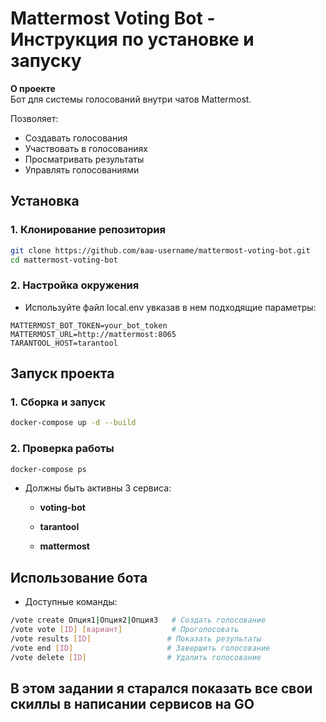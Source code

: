# Mattermost Voting Bot - Инструкция по установке и запуску

**О проекте**  
Бот для системы голосований внутри чатов Mattermost.

Позволяет:
- Создавать голосования
- Участвовать в голосованиях
- Просматривать результаты
- Управлять голосованиями


## Установка

### 1. Клонирование репозитория
```bash
git clone https://github.com/ваш-username/mattermost-voting-bot.git
cd mattermost-voting-bot
```
### 2. Настройка окружения
  - Используйте файл local.env увказав в нем подходящие параметры:
```
MATTERMOST_BOT_TOKEN=your_bot_token
MATTERMOST_URL=http://mattermost:8065
TARANTOOL_HOST=tarantool
```

## Запуск проекта

### 1. Сборка и запуск

```bash
docker-compose up -d --build
```
### 2. Проверка работы

```bash
docker-compose ps
```
  - Должны быть активны 3 сервиса:

    - **voting-bot**

    - **tarantool**

    - **mattermost**
## Использование бота

 - Доступные команды:
```bash
/vote create Опция1|Опция2|Опция3   # Создать голосование
/vote vote [ID] [вариант]           # Проголосовать
/vote results [ID]                 # Показать результаты
/vote end [ID]                     # Завершить голосование
/vote delete [ID]                  # Удалить голосование
```
## В этом задании я старался показать все свои скиллы в написании сервисов на GO

